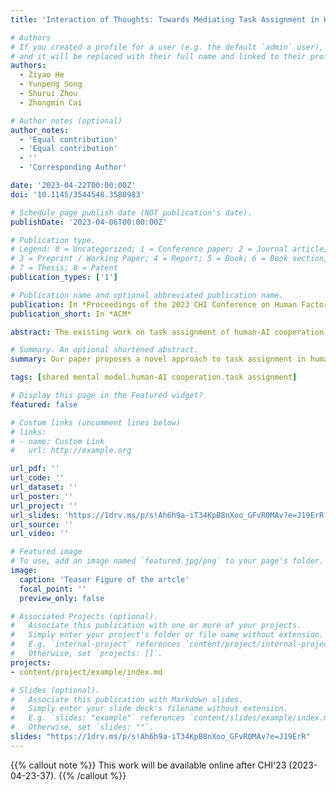 ```yaml
---
title: 'Interaction of Thoughts: Towards Mediating Task Assignment in Human-AI Cooperation with a Capability-Aware Shared Mental Model'

# Authors
# If you created a profile for a user (e.g. the default `admin` user), write the username (folder name) here
# and it will be replaced with their full name and linked to their profile.
authors:
  - Ziyao He
  - Yunpeng Song
  - Shurui Zhou
  - Zhongmin Cai

# Author notes (optional)
author_notes:
  - 'Equal contribution'
  - 'Equal contribution'
  - ''
  - 'Corresponding Author'

date: '2023-04-22T00:00:00Z'
doi: '10.1145/3544548.3580983'

# Schedule page publish date (NOT publication's date).
publishDate: '2023-04-06T00:00:00Z'

# Publication type.
# Legend: 0 = Uncategorized; 1 = Conference paper; 2 = Journal article;
# 3 = Preprint / Working Paper; 4 = Report; 5 = Book; 6 = Book section;
# 7 = Thesis; 8 = Patent
publication_types: ['1']

# Publication name and optional abbreviated publication name.
publication: In *Proceedings of the 2023 CHI Conference on Human Factors in Computing Systems*
publication_short: In *ACM*

abstract: The existing work on task assignment of human-AI cooperation did not consider the differences between individual team members regarding their capabilities, leading to sub-optimal task completion results. In this work, we propose a capability-aware shared mental model (CASMM) with the components of task grouping and negotiation, which utilize tuples to break down tasks into sets of scenarios relating to difficulties and then dynamically merge the task grouping ideas raised by human and AI through negotiation. We implement a prototype system and a 3-phase user study for the proof of concept via an image labeling task. The result shows building CASMM boosts the accuracy and time efficiency significantly through forming the task assignment close to real capabilities within few iterations. It helps users better understand the capability of AI and themselves. Our method has the potential to generalize to other scenarios such as medical diagnoses and automatic driving in facilitating better human-AI cooperation.

# Summary. An optional shortened abstract.
summary: Our paper proposes a novel approach to task assignment in human-AI cooperation, utilizing the capability-aware shared mental model with the unified form of tuples to represent task-specific capabilities of both human and AI. Results from our user study show that this approach improves accuracy and time efficiency while facilitating better understanding of each team member's capabilities.

tags: [shared mental model.human-AI cooperation.task assignment]

# Display this page in the Featured widget?
featured: false

# Custom links (uncomment lines below)
# links:
# - name: Custom Link
#   url: http://example.org

url_pdf: ''
url_code: ''
url_dataset: ''
url_poster: ''
url_project: ''
url_slides: 'https://1drv.ms/p/s!Ah6h9a-iT34KpB8nXoo_GFvR0MAv?e=J19ErR'
url_source: ''
url_video: ''

# Featured image
# To use, add an image named `featured.jpg/png` to your page's folder.
image:
  caption: 'Teaser Figure of the artcle'
  focal_point: ''
  preview_only: false

# Associated Projects (optional).
#   Associate this publication with one or more of your projects.
#   Simply enter your project's folder or file name without extension.
#   E.g. `internal-project` references `content/project/internal-project/index.md`.
#   Otherwise, set `projects: []`.
projects: 
- content/project/example/index.md

# Slides (optional).
#   Associate this publication with Markdown slides.
#   Simply enter your slide deck's filename without extension.
#   E.g. `slides: "example"` references `content/slides/example/index.md`.
#   Otherwise, set `slides: ""`.
slides: "https://1drv.ms/p/s!Ah6h9a-iT34KpB8nXoo_GFvR0MAv?e=J19ErR"
---
```


{{% callout note %}}
This work will be available online after CHI'23 (2023-04-23-37).
{{% /callout %}}
